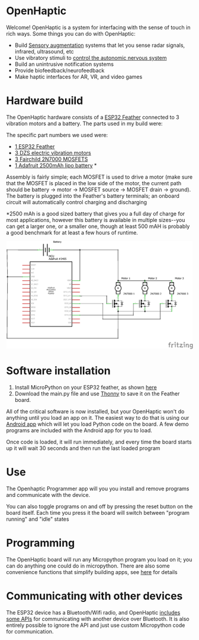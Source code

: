 # OpenHaptic
 Welcome! OpenHaptic is a system for interfacing with the sense of touch in rich ways.
Some things you can do with OpenHaptic:
* Build [Sensory augmentation](https://en.wikipedia.org/wiki/Sensory_substitution) systems that let you sense radar signals, infrared, ultrasound, etc
* Use vibratory stimuli to [control the autonomic nervous system](https://www.healio.com/news/rheumatology/20190417/vibration-stimulation-of-external-ear-alleviates-inflammation-in-ra)
* Build an unintrusive notification systems
* Provide biofeedback/neurofeedback
* Make haptic interfaces for AR, VR, and video games

# Hardware build
The OpenHaptic hardware consists of a [ESP32 Feather](https://www.adafruit.com/product/3405) connected to 3 vibration motors and a battery. The parts used in my build were:

The specific part numbers we used were:
* [1 ESP32 Feather](https://www.adafruit.com/product/3405)
* [3 DZS electric vibration motors](https://www.amazon.com/gp/product/B07PHRX7QH)
* [3 Fairchild 2N7000 MOSFETS](https://www.amazon.com/gp/product/B07PHRX7QH)
* [1 Adafruit 2500mAh lipo battery]([https://www.adafruit.com/product/3898](https://www.adafruit.com/product/328)) *

Assembly is fairly simple; each MOSFET is used to drive a motor (make sure that the MOSFET is placed in the low side of the motor, the current path should be battery -> motor -> MOSFET source -> MOSFET drain -> ground). The battery is plugged into the Feather's battery terminals; an onboard circuit will automatically control charging and discharging

*2500 mAh is a good sized battery that gives you a full day of charge for most applications, however this battery is available in multiple sizes--you can get a larger one, or a smaller one, though at least 500 mAH is probably a good benchmark for at least a few hours of runtime.

![Circuit schematic](https://raw.githubusercontent.com/nathanww/OpenHaptic/main/schematic.png)
# Software installation

1. Install MicroPython on your ESP32 feather, as shown [here](https://docs.micropython.org/en/latest/esp32/tutorial/intro.html)
2. Download the main.py file and use [Thonny](https://thonny.org/) to save it on the Feather board.

All of the critical software is now installed, but your OpenHaptic won't do anything until you load an app on it. The easiest way to do that is using our [Android app](https://play.google.com/store/apps/details?id=appinventor.ai_nathanwhitmore2020.hapticProgrammer) which will let you load Python code on the board. A few demo programs are included with the Android app for you to load.

Once code is loaded, it will run immediately, and every time the board starts up it will wait 30 seconds and then run the last loaded program
# Use
The Openhaptic Programmer app will you you install and remove programs and communicate with the device.

You can also toggle programs on and off by pressing the reset button on the board itself. Each time you press it the board will switch between "program running" and "idle" states
# Programming
The OpenHaptic board will run any Micropython program you load on it; you can do anything one could do in micropython. There are also some convenience functions that simplify building apps, see [here](https://github.com/nathanww/OpenHaptic/blob/main/api.md) for details

# Communicating with other devices
The ESP32 device has a Bluetooth/Wifi radio, and OpenHaptic [includes some APIs](https://github.com/nathanww/OpenHaptic/blob/main/api.md) for communicating with another device over Bluetooth. 
It is also entirely possible to ignore the API and just use custom Micropython code for communication.




